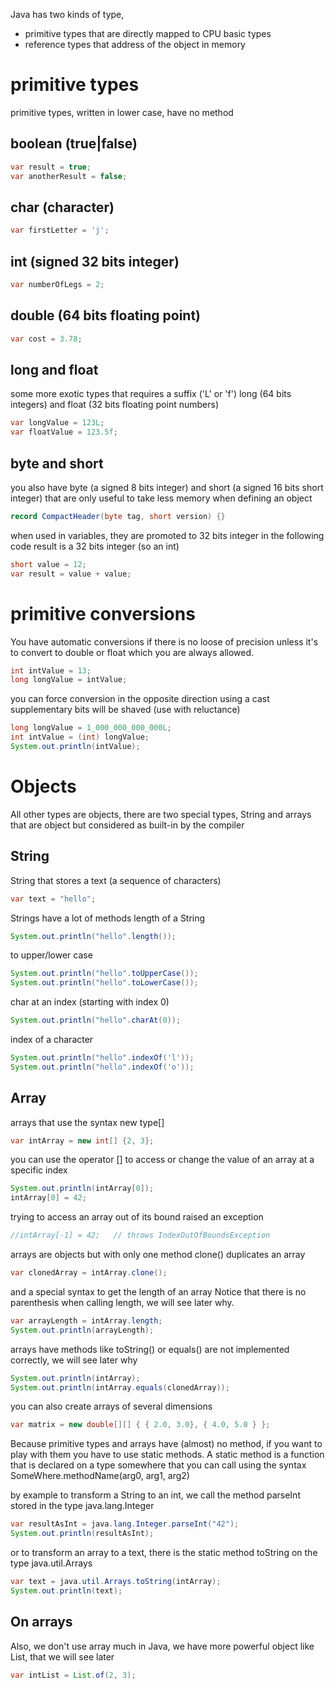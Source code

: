 
Java has two kinds of type,
- primitive types that are directly mapped to CPU basic types
- reference types that address of the object in memory

# primitive types 
primitive types, written in lower case, have no method

## boolean (true|false)
```java
var result = true;
var anotherResult = false;
```

## char (character)
```java
var firstLetter = 'j';
```

## int (signed 32 bits integer)
```java
var numberOfLegs = 2;
```

## double (64 bits floating point)
```java
var cost = 3.78;
```

## long and float
some more exotic types that requires a suffix ('L' or 'f')
long (64 bits integers) and float (32 bits floating point numbers)
```java
var longValue = 123L;
var floatValue = 123.5f;
```

## byte and short
you also have byte (a signed 8 bits integer) and short (a signed 16 bits short integer)
that are only useful to take less memory when defining an object
```java
record CompactHeader(byte tag, short version) {}
```

when used in variables, they are promoted to 32 bits integer
in the following code result is a 32 bits integer (so an int)
```java
short value = 12;
var result = value + value;
```


# primitive conversions
You have automatic conversions if there is no loose of precision
unless it's to convert to double or float which you are always allowed.
```java
int intValue = 13;
long longValue = intValue;
```

you can force conversion in the opposite direction using a cast
supplementary bits will be shaved (use with reluctance)
```java
long longValue = 1_000_000_000_000L;
int intValue = (int) longValue;
System.out.println(intValue);
```


# Objects
All other types are objects, there are two special types, String and arrays
that are object but considered as built-in by the compiler

## String
String that stores a text (a sequence of characters)
```java
var text = "hello"; 
```

Strings have a lot of methods
length of a String
```java
System.out.println("hello".length());
```

to upper/lower case
```java
System.out.println("hello".toUpperCase());
System.out.println("hello".toLowerCase());
```

char at an index (starting with index 0)
```java
System.out.println("hello".charAt(0));
```

index of a character
```java
System.out.println("hello".indexOf('l'));
System.out.println("hello".indexOf('o'));
```


## Array
arrays that use the syntax new type[]
```java
var intArray = new int[] {2, 3};
```

you can use the operator [] to access or change the value
of an array at a specific index
```java
System.out.println(intArray[0]);
intArray[0] = 42;
```

trying to access an array out of its bound raised an exception
```java
//intArray[-1] = 42;   // throws IndexOutOfBoundsException
```

arrays are objects but with only one method
clone() duplicates an array
```java
var clonedArray = intArray.clone();
```

and a special syntax to get the length of an array
Notice that there is no parenthesis when calling length,
we will see later why.
```java
var arrayLength = intArray.length;
System.out.println(arrayLength);
```

arrays have methods like toString() or equals()
are not implemented correctly, we will see later why
```java
System.out.println(intArray);
System.out.println(intArray.equals(clonedArray));
```

you can also create arrays of several dimensions
```java
var matrix = new double[][] { { 2.0, 3.0}, { 4.0, 5.0 } };
```


Because primitive types and arrays have (almost) no method,
if you want to play with them you have to use static methods.
A static method is a function that is declared on a type somewhere
that you can call using the syntax SomeWhere.methodName(arg0, arg1, arg2)

by example to transform a String to an int, we call the method
parseInt stored in the type java.lang.Integer
```java
var resultAsInt = java.lang.Integer.parseInt("42");
System.out.println(resultAsInt);
```

or to transform an array to a text, there is the static method toString
on the type java.util.Arrays
```java
var text = java.util.Arrays.toString(intArray);
System.out.println(text);
```

## On arrays 
Also, we don't use array much in Java, we have more
powerful object like List, that we will see later 
```java
var intList = List.of(2, 3);
```





